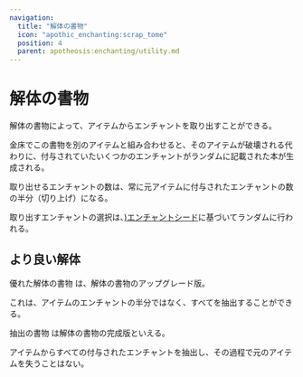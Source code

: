 ```yaml
---
navigation:
  title: "解体の書物"
  icon: "apothic_enchanting:scrap_tome"
  position: 4
  parent: apotheosis:enchanting/utility.md
---
```


# 解体の書物

解体の書物によって、アイテムからエンチャントを取り出すことができる。

金床でこの書物を別のアイテムと組み合わせると、そのアイテムが破壊される代わりに、付与されていたいくつかのエンチャントがランダムに記載された本が生成される。

取り出せるエンチャントの数は、常に元アイテムに付与されたエンチャントの数の半分（切り上げ）になる。

取り出すエンチャントの選択は、[)エンチャントシード](../seed.md)に基づいてランダムに行われる。

<Recipe id="apothic_enchanting:scrap_tome" />

## より良い解体

<ItemImage id="apothic_enchanting:improved_scrap_tome" />

<Color id="blue">優れた解体の書物</Color> は、解体の書物のアップグレード版。

これは、アイテムのエンチャントの半分ではなく、すべてを抽出することができる。

<ItemImage id="apothic_enchanting:extraction_tome" />

<Color id="blue">抽出の書物</Color> は解体の書物の完成版といえる。

アイテムからすべての付与されたエンチャントを抽出し、その過程で元のアイテムを失うことはない。


